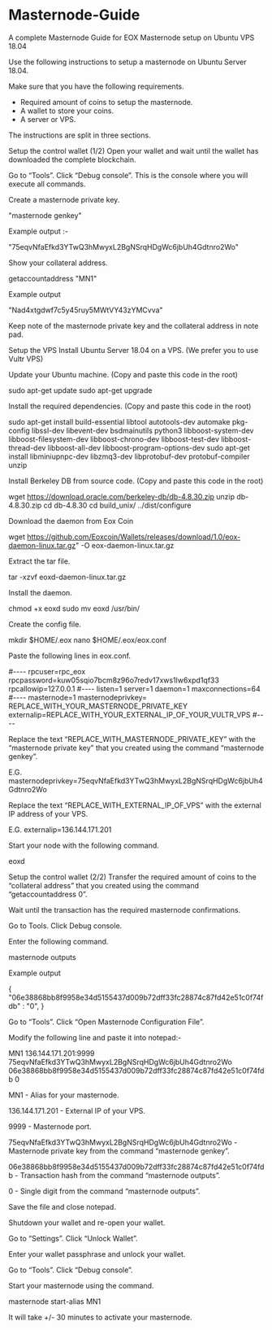 # Masternode-Guide
A complete Masternode Guide for EOX Masternode setup on Ubuntu VPS 18.04

Use the following instructions to setup a masternode on Ubuntu Server 18.04.

Make sure that you have the following requirements.

- Required amount of coins to setup the masternode. 
- A wallet to store your coins. 
- A server or VPS.

The instructions are split in three sections.


Setup the control wallet (1/2)
Open your wallet and wait until the wallet has downloaded the complete blockchain.

Go to “Tools”. 
Click “Debug console”. 
This is the console where you will execute all commands.

Create a masternode private key.

"masternode genkey"

Example output :-

"75eqvNfaEfkd3YTwQ3hMwyxL2BgNSrqHDgWc6jbUh4Gdtnro2Wo"

Show your collateral address.

getaccountaddress "MN1"

Example output

"Nad4xtgdwf7c5y45ruy5MWtVY43zYMCvva"

Keep note of the masternode private key and the collateral address in note pad.


Setup the VPS
Install Ubuntu Server 18.04 on a VPS. (We prefer you to use Vultr VPS)

Update your Ubuntu machine. (Copy and paste this code in the root)

sudo apt-get update
sudo apt-get upgrade

Install the required dependencies. (Copy and paste this code in the root)

sudo apt-get install build-essential libtool autotools-dev automake pkg-config libssl-dev libevent-dev bsdmainutils python3 libboost-system-dev libboost-filesystem-dev libboost-chrono-dev libboost-test-dev libboost-thread-dev libboost-all-dev libboost-program-options-dev
sudo apt-get install libminiupnpc-dev libzmq3-dev libprotobuf-dev protobuf-compiler unzip

Install Berkeley DB from source code. (Copy and paste this code in the root)

wget https://download.oracle.com/berkeley-db/db-4.8.30.zip
unzip db-4.8.30.zip
cd db-4.8.30
cd build_unix/
../dist/configure


Download the daemon from Eox Coin

wget https://github.com/Eoxcoin/Wallets/releases/download/1.0/eox-daemon-linux.tar.gz" -O eox-daemon-linux.tar.gz

Extract the tar file.

tar -xzvf eoxd-daemon-linux.tar.gz

Install the daemon.

chmod +x eoxd
sudo mv eoxd /usr/bin/

Create the config file.

mkdir $HOME/.eox
nano $HOME/.eox/eox.conf

Paste the following lines in eox.conf.

#----
rpcuser=rpc_eox
rpcpassword=kuw05sqio7bcm8z96o7redv17xws1lw6xpd1qf33
rpcallowip=127.0.0.1
#----
listen=1
server=1
daemon=1
maxconnections=64
#----
masternode=1
masternodeprivkey= REPLACE_WITH_YOUR_MASTERNODE_PRIVATE_KEY
externalip=REPLACE_WITH_YOUR_EXTERNAL_IP_OF_YOUR_VULTR_VPS
#----

Replace the text “REPLACE_WITH_MASTERNODE_PRIVATE_KEY” with the “masternode private key” that you created using the command “masternode genkey”. 

E.G. masternodeprivkey=75eqvNfaEfkd3YTwQ3hMwyxL2BgNSrqHDgWc6jbUh4Gdtnro2Wo

Replace the text “REPLACE_WITH_EXTERNAL_IP_OF_VPS” with the external IP address of your VPS. 

E.G. externalip=136.144.171.201

Start your node with the following command.

eoxd

Setup the control wallet (2/2)
Transfer the required amount of coins to the “collateral address” that you created using the command “getaccountaddress 0”.

Wait until the transaction has the required masternode confirmations.

Go to Tools. 
Click Debug console.

Enter the following command.

masternode outputs

Example output

{ "06e38868bb8f9958e34d5155437d009b72dff33fc28874c87fd42e51c0f74fdb" : "0", } 

Go to “Tools”. 
Click “Open Masternode Configuration File”.

Modify the following line and paste it into notepad:-

MN1 136.144.171.201:9999 75eqvNfaEfkd3YTwQ3hMwyxL2BgNSrqHDgWc6jbUh4Gdtnro2Wo 06e38868bb8f9958e34d5155437d009b72dff33fc28874c87fd42e51c0f74fdb 0

MN1 - Alias for your masternode.

136.144.171.201 - External IP of your VPS.

9999 - Masternode port.

75eqvNfaEfkd3YTwQ3hMwyxL2BgNSrqHDgWc6jbUh4Gdtnro2Wo - Masternode private key from the command “masternode genkey”.

06e38868bb8f9958e34d5155437d009b72dff33fc28874c87fd42e51c0f74fdb - Transaction hash from the command “masternode outputs”.

0 - Single digit from the command “masternode outputs”.

Save the file and close notepad.

Shutdown your wallet and re-open your wallet.

Go to “Settings”. 
Click “Unlock Wallet”.

Enter your wallet passphrase and unlock your wallet.

Go to “Tools”. 
Click “Debug console”.

Start your masternode using the command.

masternode start-alias MN1

It will take +/- 30 minutes to activate your masternode.
